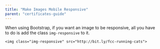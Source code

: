 ```yaml
---
title: "Make Images Mobile Responsive"
parent: "certificates-guide"
---
```


When using Bootstrap, if you want an image to be responsive, all you have to do is add the class `img-responsive` to it.

    <img class="img-responsive" src="http://bit.ly/fcc-running-cats">
